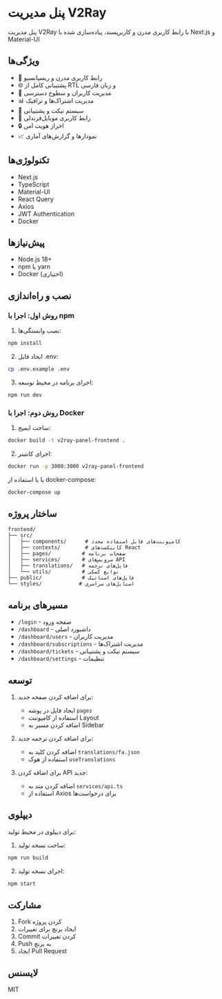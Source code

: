 # پنل مدیریت V2Ray

پنل مدیریت V2Ray با رابط کاربری مدرن و کاربرپسند، پیاده‌سازی شده با Next.js و Material-UI

## ویژگی‌ها

- 🎨 رابط کاربری مدرن و ریسپانسیو
- 🌐 پشتیبانی کامل از RTL و زبان فارسی
- 👥 مدیریت کاربران و سطوح دسترسی
- 📊 مدیریت اشتراک‌ها و ترافیک
- 🎫 سیستم تیکت و پشتیبانی
- 📱 رابط کاربری موبایل‌فرندلی
- 🔒 احراز هویت امن
- 📈 نمودارها و گزارش‌های آماری

## تکنولوژی‌ها

- Next.js
- TypeScript
- Material-UI
- React Query
- Axios
- JWT Authentication
- Docker

## پیش‌نیازها

- Node.js 18+
- npm یا yarn
- Docker (اختیاری)

## نصب و راه‌اندازی

### روش اول: اجرا با npm

1. نصب وابستگی‌ها:
```bash
npm install
```

2. ایجاد فایل .env:
```bash
cp .env.example .env
```

3. اجرای برنامه در محیط توسعه:
```bash
npm run dev
```

### روش دوم: اجرا با Docker

1. ساخت ایمیج:
```bash
docker build -t v2ray-panel-frontend .
```

2. اجرای کانتینر:
```bash
docker run -p 3000:3000 v2ray-panel-frontend
```

یا با استفاده از docker-compose:
```bash
docker-compose up
```

## ساختار پروژه

```
frontend/
├── src/
│   ├── components/      # کامپوننت‌های قابل استفاده مجدد
│   ├── contexts/        # کانتکست‌های React
│   ├── pages/          # صفحات برنامه
│   ├── services/       # سرویس‌های API
│   ├── translations/   # فایل‌های ترجمه
│   └── utils/          # توابع کمکی
├── public/             # فایل‌های استاتیک
└── styles/            # استایل‌های سراسری
```

## مسیرهای برنامه

- `/login` - صفحه ورود
- `/dashboard` - داشبورد اصلی
- `/dashboard/users` - مدیریت کاربران
- `/dashboard/subscriptions` - مدیریت اشتراک‌ها
- `/dashboard/tickets` - سیستم تیکت و پشتیبانی
- `/dashboard/settings` - تنظیمات

## توسعه

1. برای اضافه کردن صفحه جدید:
   - ایجاد فایل در پوشه `pages`
   - استفاده از کامپوننت Layout
   - اضافه کردن مسیر به Sidebar

2. برای اضافه کردن ترجمه جدید:
   - اضافه کردن کلید به `translations/fa.json`
   - استفاده از هوک `useTranslations`

3. برای اضافه کردن API جدید:
   - اضافه کردن متد به `services/api.ts`
   - استفاده از Axios برای درخواست‌ها

## دیپلوی

برای دیپلوی در محیط تولید:

1. ساخت نسخه تولید:
```bash
npm run build
```

2. اجرای نسخه تولید:
```bash
npm start
```

## مشارکت

1. Fork کردن پروژه
2. ایجاد برنچ برای تغییرات
3. Commit کردن تغییرات
4. Push به برنچ
5. ایجاد Pull Request

## لایسنس

MIT
